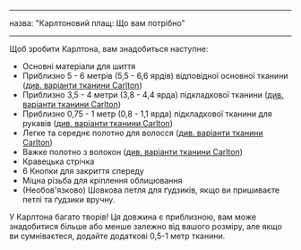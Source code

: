 - - -
назва: "Карлтоновий плащ: Що вам потрібно"
- - -

Щоб зробити Карлтона, вам знадобиться наступне:

- Основні матеріали для шиття
- Приблизно 5 - 6 метрів (5,5 - 6,6 ярдів) відповідної основної тканини ([див. варіанти тканини Carlton](/docs/patterns/carlton/fabric/))
- Приблизно 3,5 - 4 метри (3,8 - 4,4 ярда) підкладкової тканини ([див. варіанти тканини Carlton](/docs/patterns/carlton/fabric/))
- Приблизно 0,75 - 1 метр (0,8 - 1,1 ярда) підкладкової тканини для рукавів ([див. варіанти тканини Carlton](/docs/patterns/carlton/fabric/))
- Легке та середнє полотно для волосся ([див. варіанти тканини Carlton](/docs/patterns/carlton/fabric/))
- Важке полотно з волокон ([див. варіанти тканини Carlton](/docs/patterns/carlton/fabric/))
- Кравецька стрічка
- 6 Кнопки для закриття спереду
- Міцна різьба для кріплення облицювання
- (Необов'язково) Шовкова петля для ґудзиків, якщо ви пришиваєте петлі та ґудзики вручну.

<Warning>

У Карлтона багато творів! Ця довжина є приблизною, вам може знадобитися більше або менше залежно від вашого розміру, але якщо ви сумніваєтеся, додайте додаткові 0,5-1 метр тканини.

</Warning>
